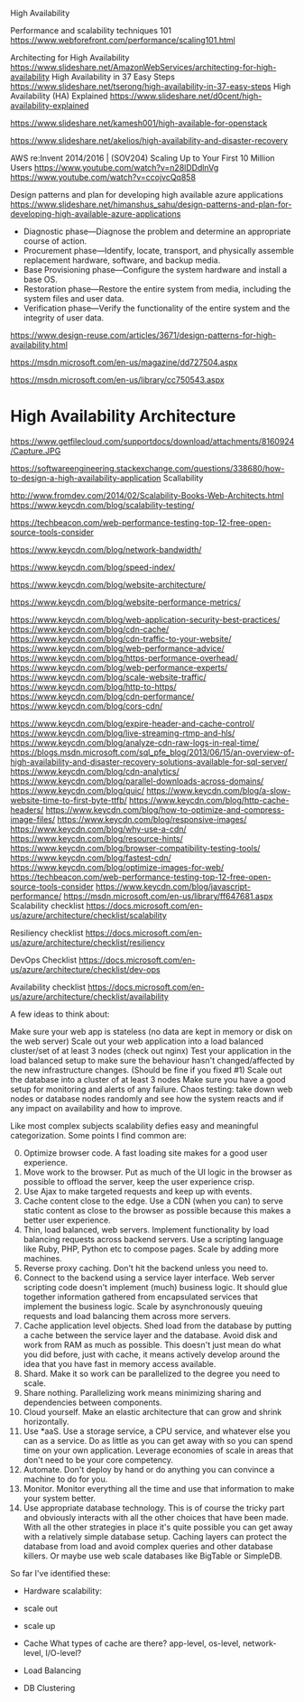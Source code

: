 High Availability 

Performance and scalability techniques 101
https://www.webforefront.com/performance/scaling101.html

Architecting for High Availability
https://www.slideshare.net/AmazonWebServices/architecting-for-high-availability
High Availability in 37 Easy Steps
https://www.slideshare.net/tserong/high-availability-in-37-easy-steps
High Availability (HA) Explained
https://www.slideshare.net/d0cent/high-availability-explained

https://www.slideshare.net/kamesh001/high-available-for-openstack

https://www.slideshare.net/akelios/high-availability-and-disaster-recovery

AWS re:Invent 2014/2016 | (SOV204) Scaling Up to Your First 10 Million Users
https://www.youtube.com/watch?v=n28lDDdlnVg
https://www.youtube.com/watch?v=ccojvcQq858

Design patterns and plan for developing high available azure applications
https://www.slideshare.net/himanshus_sahu/design-patterns-and-plan-for-developing-high-available-azure-applications

* Diagnostic phase—Diagnose the problem and determine an appropriate course of action.
* Procurement phase—Identify, locate, transport, and physically assemble replacement hardware, software, and backup media.
* Base Provisioning phase—Configure the system hardware and install a base OS.
* Restoration phase—Restore the entire system from media, including the system files and user data.
* Verification phase—Verify the functionality of the entire system and the integrity of user data.

https://www.design-reuse.com/articles/3671/design-patterns-for-high-availability.html


https://msdn.microsoft.com/en-us/magazine/dd727504.aspx

https://msdn.microsoft.com/en-us/library/cc750543.aspx


# High Availability Architecture
https://www.getfilecloud.com/supportdocs/download/attachments/8160924/Capture.JPG


https://softwareengineering.stackexchange.com/questions/338680/how-to-design-a-high-availability-application
Scallability

http://www.fromdev.com/2014/02/Scalability-Books-Web-Architects.html
https://www.keycdn.com/blog/scalability-testing/


https://techbeacon.com/web-performance-testing-top-12-free-open-source-tools-consider

https://www.keycdn.com/blog/network-bandwidth/

https://www.keycdn.com/blog/speed-index/

https://www.keycdn.com/blog/website-architecture/


https://www.keycdn.com/blog/website-performance-metrics/


https://www.keycdn.com/blog/web-application-security-best-practices/
https://www.keycdn.com/blog/cdn-cache/
https://www.keycdn.com/blog/cdn-traffic-to-your-website/
https://www.keycdn.com/blog/web-performance-advice/
https://www.keycdn.com/blog/https-performance-overhead/
https://www.keycdn.com/blog/web-performance-experts/
https://www.keycdn.com/blog/scale-website-traffic/
https://www.keycdn.com/blog/http-to-https/
https://www.keycdn.com/blog/cdn-performance/
https://www.keycdn.com/blog/cors-cdn/

https://www.keycdn.com/blog/expire-header-and-cache-control/
https://www.keycdn.com/blog/live-streaming-rtmp-and-hls/
https://www.keycdn.com/blog/analyze-cdn-raw-logs-in-real-time/
https://blogs.msdn.microsoft.com/sql_pfe_blog/2013/06/15/an-overview-of-high-availability-and-disaster-recovery-solutions-available-for-sql-server/
https://www.keycdn.com/blog/cdn-analytics/
https://www.keycdn.com/blog/parallel-downloads-across-domains/
https://www.keycdn.com/blog/quic/
https://www.keycdn.com/blog/a-slow-website-time-to-first-byte-ttfb/
https://www.keycdn.com/blog/http-cache-headers/
https://www.keycdn.com/blog/how-to-optimize-and-compress-image-files/
https://www.keycdn.com/blog/responsive-images/
https://www.keycdn.com/blog/why-use-a-cdn/
https://www.keycdn.com/blog/resource-hints/
https://www.keycdn.com/blog/browser-compatibility-testing-tools/
https://www.keycdn.com/blog/fastest-cdn/
https://www.keycdn.com/blog/optimize-images-for-web/
https://techbeacon.com/web-performance-testing-top-12-free-open-source-tools-consider
https://www.keycdn.com/blog/javascript-performance/
https://msdn.microsoft.com/en-us/library/ff647681.aspx
Scalability checklist
https://docs.microsoft.com/en-us/azure/architecture/checklist/scalability

Resiliency checklist
https://docs.microsoft.com/en-us/azure/architecture/checklist/resiliency


DevOps Checklist
https://docs.microsoft.com/en-us/azure/architecture/checklist/dev-ops


Availability checklist
https://docs.microsoft.com/en-us/azure/architecture/checklist/availability






A few ideas to think about:

Make sure your web app is stateless (no data are kept in memory or disk on the web server)
Scale out your web application into a load balanced cluster/set of at least 3 nodes (check out nginx)
Test your application in the load balanced setup to make sure the behaviour hasn't changed/affected by the new infrastructure changes. (Should be fine if you fixed #1)
Scale out the database into a cluster of at least 3 nodes
Make sure you have a good setup for monitoring and alerts of any failure.
Chaos testing: take down web nodes or database nodes randomly and see how the system reacts and if any impact on availability and how to improve.



Like most complex subjects scalability defies easy and meaningful categorization. Some points I find common are:

0. Optimize browser code. A fast loading site makes for a good user experience.
1. Move work to the browser. Put as much of the UI logic in the browser as possible to offload the server, keep the user experience crisp. 
2. Use Ajax to make targeted requests and keep up with events.
3. Cache content close to the edge. Use a CDN (when you can) to serve static content as close to the browser as possible because this makes a better user experience.
4. Thin, load balanced, web servers. Implement functionality by load balancing requests across backend servers. Use a scripting language like Ruby, PHP, Python etc to compose pages. Scale by adding more machines.
5. Reverse proxy caching. Don't hit the backend unless you need to.
6. Connect to the backend using a service layer interface. Web server scripting code doesn't implement (much) business logic. It should glue together information gathered from encapsulated services that implement the business logic. Scale by asynchronously queuing requests and load balancing them across more servers.
7. Cache application level objects. Shed load from the database by putting a cache between the service layer and the database. Avoid disk and work from RAM as much as possible. This doesn't just mean do what you did before, just with cache, it means actively develop around the idea that you have fast in memory access available.
8. Shard. Make it so work can be parallelized to the degree you need to scale.
9. Share nothing. Parallelizing work means minimizing sharing and dependencies between components.
10. Cloud yourself. Make an elastic architecture that can grow and shrink horizontally.
11. Use *aaS. Use a storage service, a CPU service, and whatever else you can as a service. Do as little as you can get away with so you can spend time on your own application. Leverage economies of scale in areas that don't need to be your core competency.
12. Automate. Don't deploy by hand or do anything you can convince a machine to do for you.
13. Monitor. Monitor everything all the time and use that information to make your system better.
14. Use appropriate database technology. This is of course the tricky part and obviously interacts with all the other choices that have been made. With all the other strategies in place it's quite possible you can get away with a relatively simple database setup. Caching layers can protect the database from load and avoid complex queries and other database killers. Or maybe use web scale databases like BigTable or SimpleDB.

So far I've identified these:

- Hardware scalability:
- scale out
- scale up

- Cache
What types of cache are there? app-level, os-level, network-level, I/O-level?
- Load Balancing
- DB Clustering

